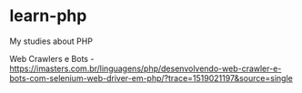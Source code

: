 # learn-php
My studies about PHP

Web Crawlers e Bots - https://imasters.com.br/linguagens/php/desenvolvendo-web-crawler-e-bots-com-selenium-web-driver-em-php/?trace=1519021197&source=single
